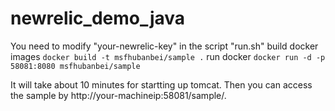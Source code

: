 # newrelic_demo_java
You need to modify "your-newrelic-key" in the script "run.sh"
build docker images
```docker build -t msfhubanbei/sample .```
run docker 
```docker run -d -p 58081:8080 msfhubanbei/sample```

It will take about 10 minutes for startting up tomcat.
Then you can access the sample by  http://your-machineip:58081/sample/.

